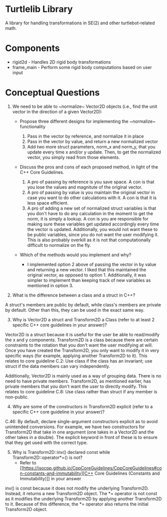 # Turtlelib Library
A library for handling transformations in SE(2) and other turtlebot-related math.

# Components
- rigid2d - Handles 2D rigid body transformations
- frame_main - Perform some rigid body computations based on user input

# Conceptual Questions
1. We need to be able to ~normalize~ Vector2D objects (i.e., find the unit vector in the direction of a given Vector2D):
   - Propose three different designs for implementing the ~normalize~ functionality
      1. Pass in the vector by reference, and normalize it in place
      2. Pass in the vector by value, and return a new normalized vector
      3. Add two more struct parameters, norm_x and norm_y, that you update every time x and/or y update. Then, to get the normalized vector, you simply read from those elements.

   - Discuss the pros and cons of each proposed method, in light of the C++ Core Guidelines.
      1. A pro of passing by reference is you save space. A con is that you lose the values and magnitute of the original vector. 
      2. A pro of passing by value is you maintain the original vector in case you want to do other calculations with it. A con is that it is less space efficient.
      3. A pro of adding a new set of normalized struct variables is that you don't have to do any calculation in the moment to get the norm, it is simply a lookup. A con is you are responsible for making sure these variables get updated accordingly every time the vector is updated. Additionally, you would not want these to be public variables, since you do not want the user modifying it. This is also probably overkill as it is not that computationally difficult to normalize on the fly.

   - Which of the methods would you implement and why?
     - I implemented option 2 above of passing the vector in by value and returning a new vector. I liked that this maintained the original vector, as opposed to option 1. Additionally, it was simpler to implement than keeping track of new variables as mentioned in option 3.

2. What is the difference between a class and a struct in C++?

A struct's members are public by default, while class's members are private by default. Other than this, they can be used in the exact same way.

3. Why is Vector2D a struct and Transform2D a Class (refer to at least 2 specific C++ core guidelines in your answer)?

Vector2D is a struct because it is useful for the user be able to read/modify the x and y components. Transform2D is a class because there are certain constraints to the rotation that you don't want the user modifying at will. Once you have created the Transform2D, you only want to modify it in very specific ways (for example, applying another Transform2D to it). This relates to core guideline C.2: Use class if the class has an invariant; use struct if the data members can vary independently. 

Additionally, Vector2D is mainly used as a way of grouping data. There is no need to have private members. Transform2D, as mentioned earlier, has private members that you don't want the user to directly modify. This relates to core guideline C.8: Use class rather than struct if any member is non-public.

<!-- F.21: To return multiple “out” values, prefer returning a struct or tuple -->

4. Why are some of the constructors in Transform2D explicit (refer to a specific C++ core guideline in your answer)?

C.46: By default, declare single-argument constructors explicit as to avoid unintended conversions. For example, we have two constructors for Transform2D that take in one argument (one takes in a Vector2D and the other takes in a double). The explicit keyword in front of these is to ensure that they get used with the correct type.


5. Why is Transform2D::inv() declared const while Transform2D::operator*=() is not?
   - Refer to [[https://isocpp.github.io/CppCoreGuidelines/CppCoreGuidelines#con-constants-and-immutability][C++ Core Guidelines (Constants and Immutability)]] in your answer

inv() is const because it does not modify the underlying Transform2D. Instead, it returns a new Transform2D object. The *= operator is not const as it modifies the underlying Transform2D by applying another Transform2D to it. Because of this difference, the *= operator also returns the initial Transform2D object.